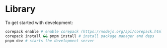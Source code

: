 # Library

To get started with development:

```sh
corepack enable # enable corepack (https://nodejs.org/api/corepack.html)
corepack install && pnpm install # install package manager and deps
pnpm dev # starts the development server
```
